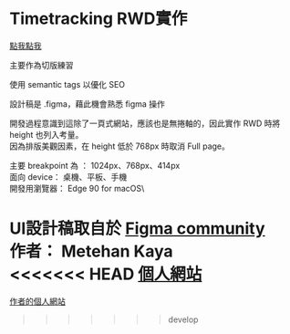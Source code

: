 # Timetracking RWD實作

[點我點我](https://victor81528.github.io/timetracking/)

主要作為切版練習

使用 semantic tags 以優化 SEO

設計稿是 .figma，藉此機會熟悉 figma 操作

開發過程意識到這除了一頁式網站，應該也是無捲軸的，因此實作 RWD 時將 height 也列入考量。\
因為排版美觀因素，在 height 低於 768px 時取消 Full page。


主要 breakpoint 為 ： 1024px、768px、414px\
面向 device： 桌機、平板、手機\
開發用瀏覽器： Edge 90 for macOS\


UI設計稿取自於 
[Figma community](https://www.figma.com/community/file/876455506114947378/Time-Tracking-Landing-Page-Hero)\
作者： Metehan Kaya\
<<<<<<< HEAD
[個人網站](https://www.metehankaya.com)
=======
[作者的個人網站](https://www.metehankaya.com)
>>>>>>> develop
